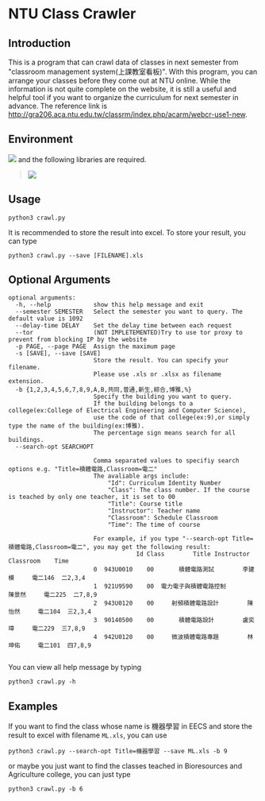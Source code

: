 # NTU Class Crawler

## Introduction

This is a program that can crawl data of classes in next semester from
"classroom management system(上課教室看板)". With this program, you can arrange your classes before they come out at NTU online. While the information is not quite
complete on the website, it is still a useful and helpful tool if you want to
organize the curriculum for next semester in advance. The reference link is
http://gra206.aca.ntu.edu.tw/classrm/index.php/acarm/webcr-use1-new.

## Environment
<a target="_blank" href="https://www.python.org/downloads/" title="Python version"><img src="https://img.shields.io/badge/python-%3E=_3.7-green.svg"></a> and the following libraries are required.


> <img src="https://img.shields.io/badge/python-BeautifulSoup4 %7C pandas %7C openpyxl %7C argparse %7C requests-blue">



## Usage

```
python3 crawl.py
```
It is recommended to store the result into excel. To store your result, you can type
```
python3 crawl.py --save [FILENAME].xls
```
## Optional Arguments
```
optional arguments:
  -h, --help            show this help message and exit
  --semester SEMESTER   Select the semester you want to query. The default value is 1092
  --delay-time DELAY    Set the delay time between each request
  --tor                 (NOT IMPLETEMENTED)Try to use tor proxy to prevent from blocking IP by the website
  -p PAGE, --page PAGE  Assign the maximum page
  -s [SAVE], --save [SAVE]
                        Store the result. You can specify your filename.
                        Please use .xls or .xlsx as filename extension.
  -b {1,2,3,4,5,6,7,8,9,A,B,共同,普通,新生,綜合,博雅,%}
                        Specify the building you want to query.
                        If the building belongs to a college(ex:College of Electrical Engineering and Computer Science),
                        use the code of that college(ex:9),or simply type the name of the building(ex:博雅).
                        The percentage sign means search for all buildings.
  --search-opt SEARCHOPT

                        Comma separated values to specifiy search options e.g. "Title=積體電路,Classroom=電二"
                        The avaliable args include:
                            "Id": Curriculum Identity Number
                            "Class": The class number. If the course is teached by only one teacher, it is set to 00
                            "Title": Course title
                            "Instructor": Teacher name
                            "Classroom": Schedule Classroom
                            "Time": The time of course

                        For example, if you type "--search-opt Title=積體電路,Classroom=電二", you may get the following result:
                                    Id Class        Title Instructor Classroom    Time
                        0  943U0010    00       積體電路測試        李建模     電二146  二2,3,4
                        1  921U9590    00  電力電子與積體電路控制        陳景然     電二225  二7,8,9
                        2  943U0120    00     射頻積體電路設計        陳怡然     電二104  三2,3,4
                        3  90140500    00       積體電路設計        盧奕璋     電二229  三7,8,9
                        4  942U0120    00     微波積體電路專題        林坤佑     電二101  四7,8,9


```
You can view all help message by typing
```
python3 crawl.py -h
```
## Examples

If you want to find the class whose name is 機器學習 in EECS and store the result to excel with filename <code>ML.xls</code>, you can use
```
python3 crawl.py --search-opt Title=機器學習 --save ML.xls -b 9
```
or maybe you just want to find the classes teached in Bioresources and Agriculture college, you can just type
```
python3 crawl.py -b 6
```

